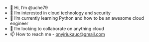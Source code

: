 - 👋 Hi, I’m @uche79
- 👀 I’m interested in cloud technology and security
- 🌱 I’m currently learning Python and how to be an awesome cloud engineer
- 💞️ I’m looking to collaborate on anything cloud
- 📫 How to reach me - onyiriukauc@gmail.com

<!---
uche79/uche79 is a ✨ special ✨ repository because its `README.md` (this file) appears on your GitHub profile.
You can click the Preview link to take a look at your changes.
--->
